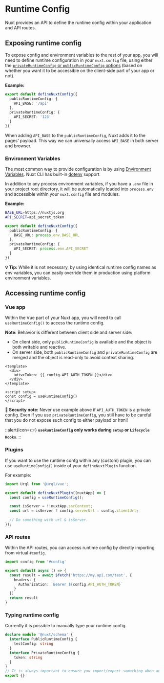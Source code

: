 # Runtime Config

Nuxt provides an API to define the runtime config within your application and API routes.

## Exposing runtime config

To expose config and environment variables to the rest of your app, you will need to define runtime configuration in your `nuxt.config` file, using either the [`privateRuntimeConfig` or `publicRuntimeConfig` options](/docs/directory-structure/nuxt.config#privateruntimeconfig) (based on whether you want it to be accessible on the client-side part of your app or not).

**Example:**

```ts [nuxt.config.ts]
export default defineNuxtConfig({
  publicRuntimeConfig: {
    API_BASE: '/api'
  },
  privateRuntimeConfig: {
    API_SECRET: '123'
  }
})
```

When adding `API_BASE` to the `publicRuntimeConfig`, Nuxt adds it to the pages' payload. This way we can universally access `API_BASE` in both server and browser.

### Environment Variables

The most common way to provide configuration is by using [Environment Variables](https://medium.com/chingu/an-introduction-to-environment-variables-and-how-to-use-them-f602f66d15fa).
Nuxt CLI has built-in [dotenv](https://github.com/motdotla/dotenv) support.

In addition to any process environment variables, if you have a `.env` file in your project root directory, it will be automatically loaded into `process.env` and accessible within your `nuxt.config` file and modules.

**Example:**

```sh [.env]
BASE_URL=https://nuxtjs.org
API_SECRET=api_secret_token
```

```ts [nuxt.config.ts]
export default defineNuxtConfig({
  publicRuntimeConfig: {
    BASE_URL: process.env.BASE_URL
  },
  privateRuntimeConfig: {
    API_SECRET: process.env.API_SECRET
  }
})
```

**💡 Tip:** While it is not necessary, by using identical runtime config names as env variables, you can easily override them in production using platform environment variables.

## Accessing runtime config

### Vue app

Within the Vue part of your Nuxt app, you will need to call `useRuntimeConfig()` to access the runtime config.

**Note:** Behavior is different between client side and server side:

- On client side, only `publicRuntimeConfig` is available and the object is both writable and reactive.
- On server side, both `publicRuntimeConfig` and `privateRuntimeConfig` are merged and the object is read-only to avoid context sharing.

```vue
<template>
  <div>
    <div>Token: {{ config.API_AUTH_TOKEN }}</div>
  </div>
</template>

<script setup>
const config = useRuntimeConfig()
</script>
```

**🛑 Security note:** Never use example above if `API_AUTH_TOKEN` is a private config. Even if you use `privateRuntimeConfig`, you still have to be careful that you do not expose such config to either payload or html!

::alert{icon=👉}
**`useRuntimeConfig` only works during `setup` or `Lifecycle Hooks`**.
::

### Plugins

If you want to use the runtime confg within any (custom) plugin, you can use `useRuntimeConfig()` inside of your `defineNuxtPlugin` function.

For example:
```ts
import Urql from '@urql/vue';

export default defineNuxtPlugin((nuxtApp) => {
  const config = useRuntimeConfig();

  const isServer = !!nuxtApp.ssrContext;
  const url = isServer ? config.serverUrl : config.clientUrl;
  
  // Do something with url & isServer.
});
```

### API routes

Within the API routes, you can access runtime config by directly importing from virtual `#config`.

```ts
import config from '#config'

export default async () => {
  const result = await $fetch('https://my.api.com/test', {
    headers: {
      Authorization: `Bearer ${config.API_AUTH_TOKEN}`
    }
  })
  return result
}
```

### Typing runtime config

Currently it is possible to manually type your runtime config.

```ts [index.d.ts]
declare module '@nuxt/schema' {
  interface PublicRuntimeConfig {
    testConfig: string
  }
  interface PrivateRuntimeConfig {
    token: string
  }
}
// It is always important to ensure you import/export something when augmenting a type
export {}
```
